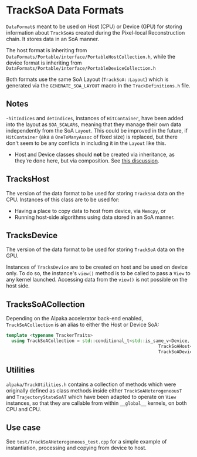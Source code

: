 # TrackSoA Data Formats

`DataFormat`s meant to be used on Host (CPU) or Device (GPU) for
storing information about `TrackSoA`s created during the Pixel-local Reconstruction
chain. It stores data in an SoA manner.  

The host format is inheriting from `DataFormats/Portable/interface/PortableHostCollection.h`,
while the device format is inheriting from `DataFormats/Portable/interface/PortableDeviceCollection.h`

Both formats use the same SoA Layout (`TrackSoA::Layout`) which is generated
via the `GENERATE_SOA_LAYOUT` macro in the `TrackDefinitions.h` file.

## Notes

-`hitIndices` and `detIndices`, instances of `HitContainer`, have been added into the
layout as `SOA_SCALAR`s, meaning that they manage their own data independently from the SoA
`Layout`. This could be improved in the future, if `HitContainer` (aka a `OneToManyAssoc` of fixed size)
is replaced, but there don't seem to be any conflicts in including it in the `Layout` like this.
- Host and Device classes should **not** be created via inheritance, as they're done here,
but via composition. See [this discussion](https://github.com/cms-sw/cmssw/pull/40465#discussion_r1066039309).

## TracksHost

The version of the data format to be used for storing `TrackSoA` data on the CPU. 
Instances of this class are to be used for:

- Having a place to copy data to host from device, via `Memcpy`, or
- Running host-side algorithms using data stored in an SoA manner.

## TracksDevice

The version of the data format to be used for storing `TrackSoA` data on the GPU.

Instances of `TracksDevice` are to be created on host and be
used on device only. To do so, the instance's `view()` method is to be called
to pass a `View` to any kernel launched. Accessing data from the `view()` is not
possible on the host side.

## TracksSoACollection

Depending on the Alpaka accelerator back-end enabled, `TrackSoACollection` is an alias to either the Host or Device SoA:

```cpp
template <typename TrackerTraits>
  using TrackSoACollection = std::conditional_t<std::is_same_v<Device, alpaka::DevCpu>,
                                                          TrackSoAHost<TrackerTraits>,
                                                          TrackSoADevice<TrackerTraits, Device>>;
```

## Utilities

`alpaka/TrackUtilities.h` contains a collection of methods which were originally
defined as class methods inside either `TrackSoAHeterogeneousT` and `TrajectoryStateSoAT`
which have been adapted to operate on `View` instances, so that they are callable
from within `__global__` kernels, on both CPU and CPU. 

## Use case

See `test/TrackSoAHeterogeneous_test.cpp` for a simple example of instantiation,
processing and copying from device to host.
